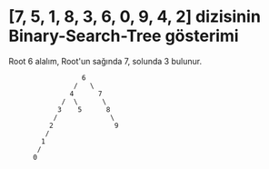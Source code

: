 # [7, 5, 1, 8, 3, 6, 0, 9, 4, 2] dizisinin Binary-Search-Tree gösterimi

Root 6 alalım, Root'un sağında 7, solunda 3 bulunur.


                      6
                    /   \
                   4      7 
                 /  \      \ 
                3    5      8 
               /             \ 
              2               9
             /
            1
           /
          0
